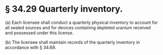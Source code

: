 # § 34.29   Quarterly inventory.

(a) Each licensee shall conduct a quarterly physical inventory to account for all sealed sources and for devices containing depleted uranium received and possessed under this license.


(b) The licensee shall maintain records of the quarterly inventory in accordance with § 34.69.




